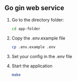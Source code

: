 ## Go gin web service

1. Go to the directory folder:
    ```sh
    cd app-folder
    ```
   
2. Copy the .env.example file
   ```sh
   cp .env.example .env
    ```
   
3. Set your config in the .env file
4. Start the application
   ```sh
   make
   ```
